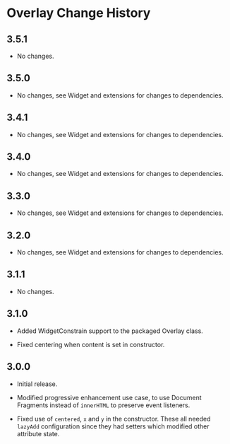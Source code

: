 Overlay Change History
======================

3.5.1
-----

  * No changes.

3.5.0
-----

  * No changes, see Widget and extensions for changes to dependencies.

3.4.1
-----

  * No changes, see Widget and extensions for changes to dependencies.

3.4.0
-----

  * No changes, see Widget and extensions for changes to dependencies.

3.3.0
-----

  * No changes, see Widget and extensions for changes to dependencies.

3.2.0
-----

  * No changes, see Widget and extensions for changes to dependencies.

3.1.1
-----

  * No changes.

3.1.0
-----

  * Added WidgetConstrain support to the packaged Overlay class.

  * Fixed centering when content is set in constructor.

3.0.0
-----

  * Initial release.

  * Modified progressive enhancement use case, to use Document Fragments instead
    of `innerHTML` to preserve event listeners.

  * Fixed use of `centered`, `x` and `y` in the constructor. These all needed
    `lazyAdd` configuration since they had setters which modified other
    attribute state.

